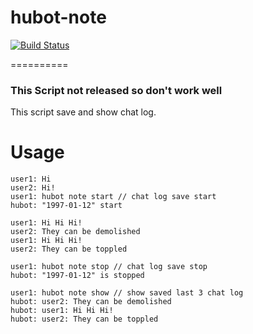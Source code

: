 # hubot-note
[![Build Status](ttps://secure.travis-ci.org/ota42y/hubot-note.png?branch=master)](http://travis-ci.org/ota42y/hubot-note)

==========
### This Script not released so don't work well

This script save and show chat log.


# Usage

```
user1: Hi
user2: Hi!
user1: hubot note start // chat log save start
hubot: "1997-01-12" start

user1: Hi Hi Hi!
user2: They can be demolished
user1: Hi Hi Hi!
user2: They can be toppled

user1: hubot note stop // chat log save stop
hubot: "1997-01-12" is stopped

user1: hubot note show // show saved last 3 chat log
hubot: user2: They can be demolished
hubot: user1: Hi Hi Hi!
hubot: user2: They can be toppled


```
